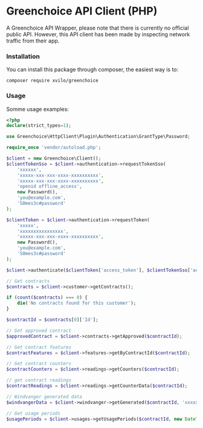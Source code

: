 # Greenchoice API Client (PHP)

A Greenchoice API Wrapper, please note that there is currently no official public API. However, this API client has been 
made by inspecting network traffic from their app. 

### Installation
You can install this package through composer, the easiest way is to:
```
composer require xvilo/greenchoice
```

### Usage
Somme usage examples:

```php
<?php
declare(strict_types=1);

use Greenchoice\HttpClient\Plugin\Authentication\GrantType\Password;

require_once 'vendor/autoload.php';

$client = new Greenchoice\Client();
$clientTokenSso = $client->authentication->requestTokenSso(
    'xxxxxx',
    'xxxxx-xxx-xxx-xxxx-xxxxxxxxxx',
    'xxxxx-xxx-xxx-xxxx-xxxxxxxxxx',
    'openid offline_access',
    new Password(),
    'you@example.com',
    'S0mes3c#password'
);

$clientToken = $client->authentication->requestToken(
    'xxxxx',
    'xxxxxxxxxxxxxxxx',
    'xxxxx-xxx-xxx-xxxx-xxxxxxxxxx',
    new Password(),
    'you@example.com',
    'S0mes3c#password'
);

$client->authenticate($clientToken['access_token'], $clientTokenSso['access_token']);

// Get contracts
$contracts = $client->customer->getContracts();

if (count($contracts) === 0) {
    die('No contracts found for this customer');
}

$contractId = $contracts[0]['Id'];

// Get approved contract
$approvedContract = $client->contracts->getApproved($contractId);

// Get contract features
$contractFeatures = $client->features->getByContractId($contractId);

// Get contract counters
$contractCounters = $client->readings->getCounters($contractId);

// get contract readings
$contractReadings = $client->readings->getCounterData($contractId);

// Windvanger generated data
$windvangerData = $client->windvanger->getGenerated($contractId, 'xxxxxx', new DateTime('2020-06-01'));

// Get usage periods
$usagePeriods = $client->usages->getUsagePeriods($contractId, new DateTime('2010-01-01'), new DateTime('2021-01-01'));
```
